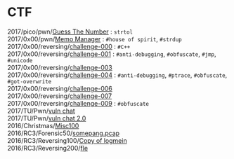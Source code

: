 # CTF
2017/pico/pwn/[Guess The Number](./2017/pico/pwn/Guess%20The%20Number) : `strtol`  
2017/0x00/pwn/[Memo Manager](./2017/0x00/pwn/memo) : `#house of spirit`, `#strdup`  
2017/0x00/reversing/[challenge-000](./2017/0x00/reversing/challenge-000) : `#C++`  
2017/0x00/reversing/[challenge-001](./2017/0x00/reversing/challenge-001) : `#anti-debugging`, `#obfuscate`, `#jmp`, `#unicode`  
2017/0x00/reversing/[challenge-003](./2017/0x00/reversing/challenge-003)  
2017/0x00/reversing/[challenge-004](./2017/0x00/reversing/challenge-004) : `#anti-debugging`, `#ptrace`, `#obfuscate`, `#got-overwrite`  
2017/0x00/reversing/[challenge-006](./2017/0x00/reversing/challenge-006)  
2017/0x00/reversing/[challenge-007](./2017/0x00/reversing/challenge-007)  
2017/0x00/reversing/[challenge-009](./2017/0x00/reversing/challenge-009) : `#obfuscate`  
2017/TU/Pwn/[vuln chat](./2017/TU/Pwn/vuln%20chat)  
2017/TU/Pwn/[vuln chat 2.0](./2017/TU/Pwn/vuln%20chat%202.0)  
2016/Christmas/[Misc100](./2016/Christmas/Misc100)  
2016/RC3/Forensic50/[somepang.pcap](https://github.com/j3rrry/CTF/raw/master/2016/RC3/Forensic50/somepang.pcap)<br />
2016/RC3/Reversing100/[Copy of logmein](https://github.com/j3rrry/CTF/raw/master/2016/RC3/Reversing100/Copy%20of%20logmein)<br />
2016/RC3/Reversing200/[fle](https://github.com/j3rrry/CTF/raw/master/2016/RC3/Reversing200/fle)  
